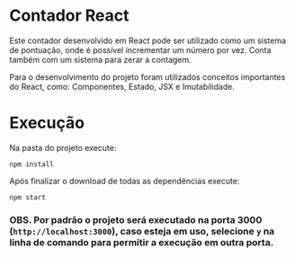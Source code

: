 # Contador React

Este contador desenvolvido em React pode ser utilizado como um sistema de pontuação, onde é possível incrementar um número por vez. Conta também com um sistema para zerar a contagem.

Para o desenvolvimento do projeto foram utilizados conceitos importantes do React, como: Componentes, Estado, JSX e Imutabilidade.

# Execução

Na pasta do projeto execute:

`npm install`

Após finalizar o download de todas as dependências execute:

`npm start`

### OBS. Por padrão o projeto será executado na porta 3000 (`http://localhost:3000`), caso esteja em uso, selecione `y` na linha de comando para permitir a execução em outra porta.
